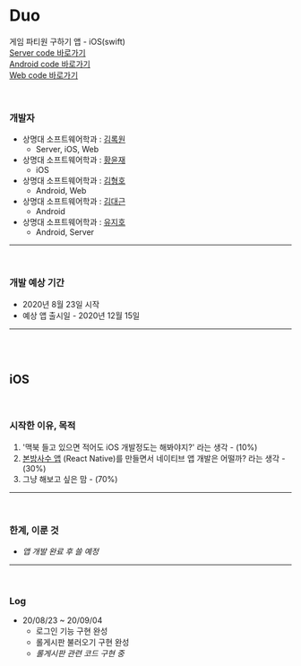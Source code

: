 # Duo 
게임 파티원 구하기 앱 - iOS(swift)  
[Server code 바로가기](https://github.com/RokwonK/Duo-server)   
[Android code 바로가기](https://github.com/kimhyungho/kimhyungho)  
[Web code 바로가기]()  

<br>


### **개발자**
- 상명대 소프트웨어학과 : [김록원](https://github.com/RokwonK)
    - Server, iOS, Web
- 상명대 소프트웨어학과 : [황윤재](https://github.com/helloyjae)
    - iOS
- 상명대 소프트웨어학과 : [김형호](https://github.com/kimhyungho)
    - Android, Web
- 상명대 소프트웨어학과 : [김대근](https://github.com/Kimdaegeun1230)
    - Android
- 상명대 소프트웨어학과 : [유지호](https://github.com/jihoooo97)
    - Android, Server

<hr>
<br>

### **개발 예상 기간** 
- 2020년 8월 23일 시작
- 예상 앱 출시일 - 2020년 12월 15일 


<hr>
<br>
<br>


## iOS

<br>

### **시작한 이유, 목적**
1. '맥북 들고 있으면 적어도 iOS 개발정도는 해봐야지?' 라는 생각 - (10%)
2. [본방사수 앱](https://github.com/RokwonK/Bonbangsasu) (React Native)를 만들면서 네이티브 앱 개발은 어떨까? 라는 생각 - (30%)
3. 그냥 해보고 싶은 맘 - (70%)

<hr>
<br>

### **한계, 이룬 것**
- *앱 개발 완료 후 쓸 예정*

<hr>
<br>

### Log
- 20/08/23 ~ 20/09/04
    - 로그인 기능 구현 완성
    - 롤게시판 불러오기 구현 완성
    - *롤게시판 관련 코드 구현 중*